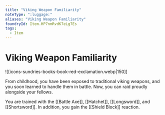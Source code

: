 ```yaml
---
title: "Viking Weapon Familiarity"
noteType: ":luggage:"
aliases: "Viking Weapon Familiarity"
foundryId: Item.HP7nmRvdK7eLg7Es
tags:
  - Item
---
```


# Viking Weapon Familiarity
![[icons-sundries-books-book-red-exclamation.webp|150]]

From childhood, you have been exposed to traditional viking weapons, and you soon learned to handle them in battle. Now, you can raid proudly alongside your fellows.

You are trained with the [[Battle Axe]], [[Hatchet]], [[Longsword]], and [[Shortsword]]. In addition, you gain the [[Shield Block]] reaction.
